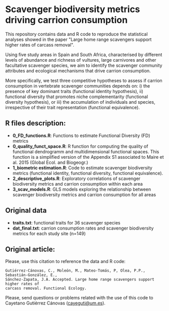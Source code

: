 # Scavenger biodiversity metrics driving carrion consumption
This repository contains data and R code to reproduce the statistical analyses showed in the paper "Large home range scavengers support higher rates of carcass removal". 

Using five study areas in Spain and South Africa, characterised by different levels of abundance and richness of vultures, large carnivores and other facultative scavenger species, we aim to identify the scavenger community attributes and ecological mechanisms that drive carrion consumption.

More specifically, we test three competitive hypotheses to assess if carrion consumption in vertebrate scavenger communities depends on: i) the presence of key dominant traits (functional identity hypothesis), ii) functional diversity that promotes niche complementarity (functional diversity hypothesis), or iii) the accumulation of individuals and species, irrespective of their trait representation (functional equivalence).

## R files description:

* **0_FD_functions.R**: Functions to estimate Functional Diversity (FD) metrics
* **0_quality_funct_space.R**: R function for computing the quality of functional dendrogramm and multidimensional functional spaces. This function is a simplified version of the Appendix S1 associated to Maire et al. 2015 (Global Ecol. and Biogeogr.)
* **1_biometric estimation.R**: Code to estimate scavenger biodiversity metrics (functional identity, functional diversity, functional equivalence).
* **2_descriptive_plots.R**: Exploratory correlations of scavenger biodiversity metrics and carrion consumption within each area
* **3_scav_models.R**: GLS models exploring the relationship between scavenger biodiversity metrics and carrion consumption for all areas

## Original data
* **traits.txt**: functional traits for 36 scavenger species
* **dat_final.txt**: carrion consumption rates and scavenger biodiversity metrics for each study site (n=149)


## Original article:

Please, use this citation to reference the data and R code:

```
Gutiérrez-Cánovas, C., Moleón, M., Mateo-Tomás, P, Olea, P.P., Sebastián-González, E., 
Sánchez-Zapata, J.A. Accepted. Large home range scavengers support higher rates of 
carcass removal. Functional Ecology.
```

Please, send questions or problems related with the use of this code to Cayetano Gutiérrez Cánovas (cayeguti@um.es).
